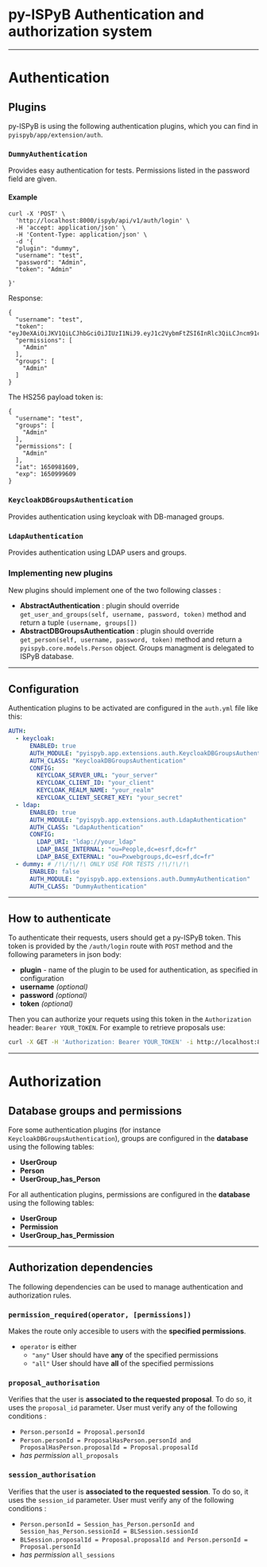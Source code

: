 # py-ISPyB Authentication and authorization system

---

# Authentication

## Plugins

py-ISPyB is using the following authentication plugins, which you can find in `pyispyb/app/extension/auth`.

### `DummyAuthentication`

Provides easy authentication for tests. Permissions listed in the password field are given.

#### Example

```
curl -X 'POST' \
  'http://localhost:8000/ispyb/api/v1/auth/login' \
  -H 'accept: application/json' \
  -H 'Content-Type: application/json' \
  -d '{
  "plugin": "dummy",
  "username": "test",
  "password": "Admin",
  "token": "Admin"

}'
```

Response:

```
{
  "username": "test",
  "token": "eyJ0eXAiOiJKV1QiLCJhbGciOiJIUzI1NiJ9.eyJ1c2VybmFtZSI6InRlc3QiLCJncm91cHMiOlsiQWRtaW4iXSwicGVybWlzc2lvbnMiOlsiQWRtaW4iXSwiaWF0IjoxNjUwOTgxNjA5LCJleHAiOjE2NTA5OTk2MDl9.3Iq2lGG5RR6Gebss5qEDdASrEMwCIne2jFhaVqp91m0",
  "permissions": [
    "Admin"
  ],
  "groups": [
    "Admin"
  ]
}
```

The HS256 payload token is:

```
{
  "username": "test",
  "groups": [
    "Admin"
  ],
  "permissions": [
    "Admin"
  ],
  "iat": 1650981609,
  "exp": 1650999609
}

```

### `KeycloakDBGroupsAuthentication`

Provides authentication using keycloak with DB-managed groups.

### `LdapAuthentication`

Provides authentication using LDAP users and groups.

### Implementing new plugins

New plugins should implement one of the two following classes :

- **AbstractAuthentication** : plugin should override `get_user_and_groups(self, username, password, token)` method and return a tuple `(username, groups[])`
- **AbstractDBGroupsAuthentication** : plugin should override `get_person(self, username, password, token)` method and return a `pyispyb.core.models.Person` object. Groups managment is delegated to ISPyB database.

---

## Configuration

Authentication plugins to be activated are configured in the `auth.yml` file like this:

```yml
AUTH:
  - keycloak:
      ENABLED: true
      AUTH_MODULE: "pyispyb.app.extensions.auth.KeycloakDBGroupsAuthentication"
      AUTH_CLASS: "KeycloakDBGroupsAuthentication"
      CONFIG:
        KEYCLOAK_SERVER_URL: "your_server"
        KEYCLOAK_CLIENT_ID: "your_client"
        KEYCLOAK_REALM_NAME: "your_realm"
        KEYCLOAK_CLIENT_SECRET_KEY: "your_secret"
  - ldap:
      ENABLED: true
      AUTH_MODULE: "pyispyb.app.extensions.auth.LdapAuthentication"
      AUTH_CLASS: "LdapAuthentication"
      CONFIG:
        LDAP_URI: "ldap://your_ldap"
        LDAP_BASE_INTERNAL: "ou=People,dc=esrf,dc=fr"
        LDAP_BASE_EXTERNAL: "ou=Pxwebgroups,dc=esrf,dc=fr"
  - dummy: # /!\/!\/!\ ONLY USE FOR TESTS /!\/!\/!\
      ENABLED: false
      AUTH_MODULE: "pyispyb.app.extensions.auth.DummyAuthentication"
      AUTH_CLASS: "DummyAuthentication"
```

---

## How to authenticate

To authenticate their requests, users should get a py-ISPyB token. This token is provided by the `/auth/login` route with `POST` method and the following parameters in json body:

- **plugin** - name of the plugin to be used for authentication, as specified in configuration
- **username** _(optional)_
- **password** _(optional)_
- **token** _(optional)_

Then you can authorize your requets using this token in the `Authorization` header: `Bearer YOUR_TOKEN`. For example to retrieve proposals use:

```bash
curl -X GET -H 'Authorization: Bearer YOUR_TOKEN' -i http://localhost:8000/ispyb/api/v1/proposals
```

---

# Authorization

## Database groups and permissions

Fore some authentication plugins (for instance `KeycloakDBGroupsAuthentication`), groups are configured in the **database** using the following tables:

- **UserGroup**
- **Person**
- **UserGroup_has_Person**

For all authentication plugins, permissions are configured in the **database** using the following tables:

- **UserGroup**
- **Permission**
- **UserGroup_has_Permission**

---

## Authorization dependencies

The following dependencies can be used to manage authentication and authorization rules.

### `permission_required(operator, [permissions])`

Makes the route only accesible to users with the **specified permissions**.

- `operator` is either
  - `"any"` User should have **any** of the specified permissions
  - `"all"` User should have **all** of the specified permissions

### `proposal_authorisation`

Verifies that the user is **associated to the requested proposal**. To do so, it uses the `proposal_id` parameter.
User must verify any of the following conditions :

- `Person.personId = Proposal.personId`
- `Person.personId = ProposalHasPerson.personId and ProposalHasPerson.proposalId = Proposal.proposalId`
- _has permission_ `all_proposals`

### `session_authorisation`

Verifies that the user is **associated to the requested session**. To do so, it uses the `session_id` parameter.
User must verify any of the following conditions :

- `Person.personId = Session_has_Person.personId and Session_has_Person.sessionId = BLSession.sessionId`
- `BLSession.proposalId = Proposal.proposalId and Person.personId = Proposal.personId`
- _has permission_ `all_sessions`
